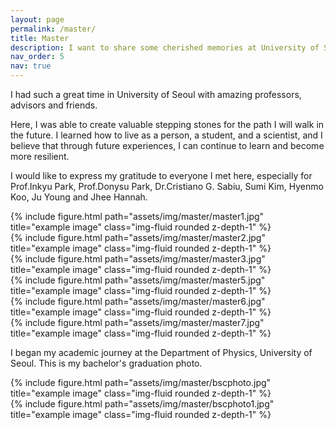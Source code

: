 ```yaml
---
layout: page
permalink: /master/
title: Master
description: I want to share some cherished memories at University of Seoul from 2021 to 2023.
nav_order: 5
nav: true
---
```


I had such a great time in University of Seoul with amazing professors, advisors and friends.

Here, I was able to create valuable stepping stones for the path I will walk in the future.
I learned how to live as a person, a student, and a scientist, and I believe that through future experiences, I can continue to learn and become more resilient.

I would like to express my gratitude to everyone I met here, especially for Prof.Inkyu Park, Prof.Donysu Park, Dr.Cristiano G. Sabiu, Sumi Kim, Hyenmo Koo, Ju Young and Jhee Hannah.


<div class="row">
    <div class="col-sm mt-3 mt-md-0">
        {% include figure.html path="assets/img/master/master1.jpg" title="example image" class="img-fluid rounded z-depth-1" %}
    </div>
    <div class="col-sm mt-3 mt-md-0">
        {% include figure.html path="assets/img/master/master2.jpg" title="example image" class="img-fluid rounded z-depth-1" %}
    </div>
    <div class="col-sm mt-3 mt-md-0">
        {% include figure.html path="assets/img/master/master3.jpg" title="example image" class="img-fluid rounded z-depth-1" %}
    </div>
</div>

<div class="row">
    <div class="col-sm mt-3 mt-md-0">
        {% include figure.html path="assets/img/master/master5.jpg" title="example image" class="img-fluid rounded z-depth-1" %}
    </div>
    <div class="col-sm mt-3 mt-md-0">
        {% include figure.html path="assets/img/master/master6.jpg" title="example image" class="img-fluid rounded z-depth-1" %}
    </div>
    <div class="col-sm mt-3 mt-md-0">
        {% include figure.html path="assets/img/master/master7.jpg" title="example image" class="img-fluid rounded z-depth-1" %}
    </div>
</div>



I began my academic journey at the Department of Physics, University of Seoul.
This is my bachelor's graduation photo.


<div class="row">
    <div class="col-sm mt-3 mt-md-0">
        {% include figure.html path="assets/img/master/bscphoto.jpg" title="example image" class="img-fluid rounded z-depth-1" %}
    </div>
    <div class="col-sm mt-3 mt-md-0">
        {% include figure.html path="assets/img/master/bscphoto1.jpg" title="example image" class="img-fluid rounded z-depth-1" %}
    </div>
</div>
